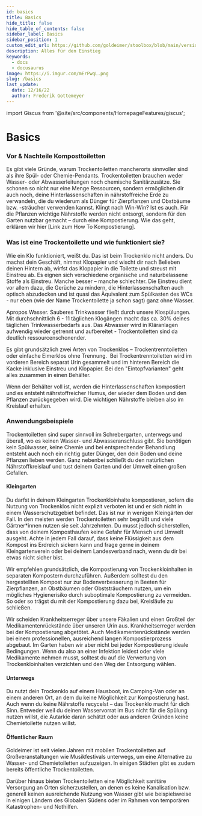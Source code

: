 ```yaml
---
id: basics
title: Basics
hide_title: false
hide_table_of_contents: false
sidebar_label: Basics
sidebar_position: 1
custom_edit_url: https://github.com/goldeimer/stoolbox/blob/main/versioned_docs/version-1.2.0/basics/basics.md
description: Alles für den Einstieg
keywords:
  - docs
  - docusaurus
image: https://i.imgur.com/mErPwqL.png
slug: /basics
last_update:
  date: 12/16/22
  author: Frederik Gottemeyer
---
```


import Giscus from '@site/src/components/HomepageFeatures/giscus';

# Basics

### Vor & Nachteile Komposttoiletten    

Es gibt viele Gründe, warum Trockentoiletten mancherorts sinnvoller sind als ihre Spül- oder Chemie-Pendants. Trockentoiletten brauchen weder Wasser- oder Abwasserleitungen noch chemische Sanitärzusätze. Sie schonen so nicht nur eine Menge Ressourcen, sondern ermöglichen dir auch noch, deine Hinterlassenschaften in nährstoffreiche Erde zu verwandeln, die du wiederum als Dünger für Zierpflanzen und Obstbäume bzw. -sträucher verwenden kannst. Klingt nach Win-Win? Ist es auch. Für die Pflanzen wichtige Nährstoffe werden nicht entsorgt, sondern für den Garten nutzbar gemacht – durch eine Kompostierung. Wie das geht, erklären wir hier [Link zum How To Kompostierung].

### Was ist eine Trockentoilette und wie funktioniert sie? 

Wie ein Klo funktioniert, weißt du. Das ist beim Trockenklo nicht anders. Du machst dein Geschäft, nimmst Klopapier und wischt dir nach Belieben deinen Hintern ab, wirfst das Klopapier in die Toilette und streust mit Einstreu ab. Es eignen sich verschiedene organische und naturbelassene Stoffe als Einstreu. Manche besser – manche schlechter. Die Einstreu dient vor allem dazu, die Gerüche zu mindern, die Hinterlassenschaften auch optisch abzudecken und ist quasi das Äquivalent zum Spülkasten des WCs - nur eben (wie der Name Trockentoilette ja schon sagt) ganz ohne Wasser.

Apropos Wasser. Sauberes Trinkwasser fließt durch unsere Klospülungen. Mit durchschnittlich 6 - 11 täglichen Klogängen macht das ca. 30% deines täglichen Trinkwasserbedarfs aus. Das Abwasser wird in Kläranlagen aufwendig wieder getrennt und aufbereitet - Trockentoiletten sind da deutlich ressourcenschonender.

Es gibt grundsätzlich zwei Arten von Trockenklos – Trockentrenntoiletten oder einfache Eimerklos ohne Trennung.  Bei Trockentrenntoiletten wird im vorderen Bereich separat Urin gesammelt und im hinteren Bereich die Kacke inklusive Einstreu und Klopapier. Bei den "Eintopfvarianten" geht alles zusammen in einen Behälter.

Wenn der Behälter voll ist, werden die Hinterlassenschaften kompostiert und es entsteht nährstoffreicher Humus, der wieder dem Boden und den Pflanzen zurückgegeben wird. Die wichtigen Nährstoffe bleiben also im Kreislauf erhalten.

### Anwendungsbeispiele    

Trockentoiletten sind super sinnvoll im Schrebergarten, unterwegs und überall, wo es keinen Wasser- und Abwasseranschluss gibt. Sie benötigen kein Spülwasser, keine Chemie und bei entsprechender Behandlung entsteht auch noch ein richtig guter Dünger, den dein Boden und deine Pflanzen lieben werden. Ganz nebenbei schließt du den natürlichen Nährstoffkreislauf und tust deinem Garten und der Umwelt einen großen Gefallen.

#### Kleingarten

Du darfst in deinem Kleingarten Trockenkloinhalte kompostieren, sofern die Nutzung von Trockenklos nicht explizit verboten ist und er sich nicht in einem Wasserschutzgebiet befindet. Das ist nur in wenigen Kleingärten der Fall. In den meisten werden Trockentoiletten sehr begrüßt und viele Gärtner*innen nutzen sie seit Jahrzehnten. Du musst jedoch sicherstellen, dass von deinem Komposthaufen keine Gefahr für Mensch und Umwelt ausgeht. Achte in jedem Fall darauf, dass keine Flüssigkeit aus dem Kompost ins Erdreich sickern kann und frage gerne in deinem Kleingartenverein oder bei deinem Landesverband nach, wenn du dir bei etwas nicht sicher bist.

Wir empfehlen grundsätzlich, die Kompostierung von Trockenkloinhalten in separaten Kompostern durchzuführen. Außerdem solltest du den hergestellten Kompost nur zur Bodenverbesserung in Beeten für Zierpflanzen, an Obstbäumen oder Obststräuchern nutzen, um ein mögliches Hygienerisiko durch suboptimale Kompostierung zu vermeiden. So oder so trägst du mit der Kompostierung dazu bei, Kreisläufe zu schließen.

Wir scheiden Krankheitserreger über unsere Fäkalien und einen Großteil der Medikamentenrückstände über unseren Urin aus. Krankheitserreger werden bei der Kompostierung abgetötet. Auch Medikamentenrückstände werden bei einem professionellen, ausreichend langen Kompostierprozess abgebaut. Im Garten haben wir aber nicht bei jeder Kompostierung ideale Bedingungen. Wenn du also an einer Infektion leidest oder viele Medikamente nehmen musst, solltest du auf die Verwertung von Trockenkloinhalten verzichten und den Weg der Entsorgung wählen.

#### Unterwegs

Du nutzt dein Trockenklo auf einem Hausboot, im Camping-Van oder an einem anderen Ort, an dem du keine Möglichkeit zur Kompostierung hast. Auch wenn du keine Nährstoffe recycelst – das Trockenklo macht für dich Sinn. Entweder weil du deinen Wasservorrat im Bus nicht für die Spülung nutzen willst, die Autarkie daran schätzt oder aus anderen Gründen keine Chemietoilette nutzen willst.

#### Öffentlicher Raum

Goldeimer ist seit vielen Jahren mit mobilen Trockentoiletten auf Großveranstaltungen wie Musikfestivals unterwegs, um eine Alternative zu Wasser- und Chemietoiletten aufzuzeigen. In einigen Städten gibt es zudem bereits öffentliche Trockentoiletten.

Darüber hinaus bieten Trockentoiletten eine Möglichkeit sanitäre Versorgung an Orten sicherzustellen, an denen es keine Kanalisation bzw. generell keinen ausreichende Nutzung von Wasser gibt wie beispielsweise in einigen Ländern des Globalen Südens oder im Rahmen von temporären Katastrophen- und Nothilfen.

<Giscus />
